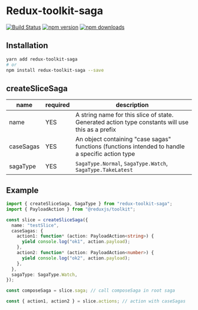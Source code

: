 # Redux-toolkit-saga
[![Build Status](https://travis-ci.com/anymore1405/redux-toolkit-saga.svg?branch=master)](https://travis-ci.com/anymore1405/redux-toolkit-saga) [![npm version](https://img.shields.io/npm/v/redux-toolkit-saga.svg?style=flat-square)](https://www.npmjs.com/package/redux-toolkit-saga) [![npm downloads](https://img.shields.io/npm/dm/redux-toolkit-saga.svg?style=flat-square)](https://www.npmjs.com/package/redux-toolkit-saga)

## Installation 
```sh
yarn add redux-toolkit-saga
# or
npm install redux-toolkit-saga --save
```

## createSliceSaga

| name           | required |                           description                                                                 |
| -------------- | --------  | --------------------------------------------------------------------------- |
| name       | YES       | A string name for this slice of state. Generated action type constants will use this as a prefix                                           |
| caseSagas | YES         | An object containing "case sagas" functions (functions intended to handle a specific action type|
| sagaType           | YES      | `SagaType.Normal`, `SagaType.Watch`, `SagaType.TakeLatest`|

## Example
```ts
import { createSliceSaga, SagaType } from "redux-toolkit-saga";
import { PayloadAction } from "@reduxjs/toolkit";

const slice = createSliceSaga({
  name: "testSlice",
  caseSagas: {
    action1: function* (action: PayloadAction<string>) {
      yield console.log("ok1", action.payload);
    },
    action2: function* (action: PayloadAction<number>) {
      yield console.log("ok2", action.payload);
    },
  },
  sagaType: SagaType.Watch,
});

const composeSaga = slice.saga; // call composeSaga in root saga

const { action1, action2 } = slice.actions; // action with caseSagas

```